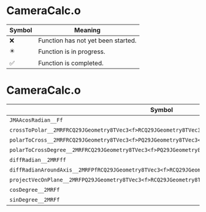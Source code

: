 # CameraCalc.o
| Symbol | Meaning 
| ------------- | ------------- 
| :x: | Function has not yet been started. 
| :eight_pointed_black_star: | Function is in progress. 
| :white_check_mark: | Function is completed. 


# CameraCalc.o
| Symbol | Decompiled? |
| ------------- | ------------- |
| `JMAAcosRadian__Ff` | :x: |
| `crossToPolar__2MRFRCQ29JGeometry8TVec3<f>RCQ29JGeometry8TVec3<f>PfPfPf` | :x: |
| `polarToCross__2MRFRCQ29JGeometry8TVec3<f>PQ29JGeometry8TVec3<f>fff` | :x: |
| `polarToCrossDegree__2MRFRCQ29JGeometry8TVec3<f>PQ29JGeometry8TVec3<f>fff` | :x: |
| `diffRadian__2MRFff` | :x: |
| `diffRadianAroundAxis__2MRFPfRCQ29JGeometry8TVec3<f>RCQ29JGeometry8TVec3<f>RCQ29JGeometry8TVec3<f>` | :x: |
| `projectVecOnPlane__2MRFPQ29JGeometry8TVec3<f>RCQ29JGeometry8TVec3<f>RCQ29JGeometry8TVec3<f>` | :x: |
| `cosDegree__2MRFf` | :x: |
| `sinDegree__2MRFf` | :x: |
